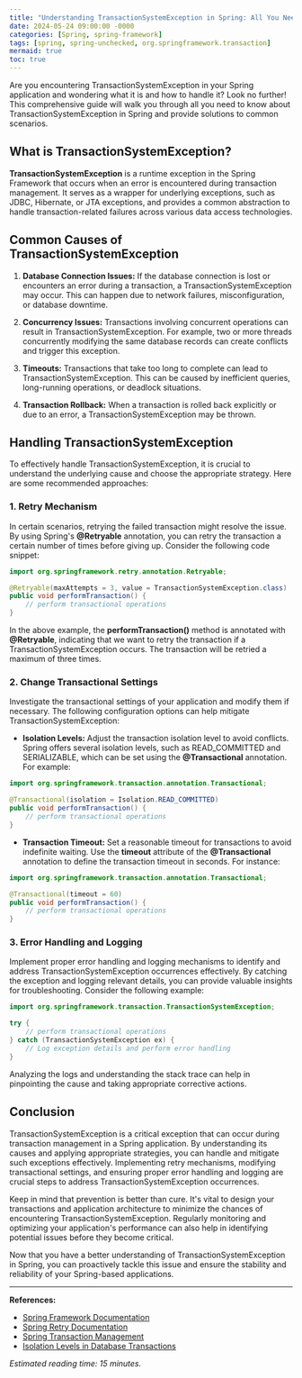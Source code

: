 ```yaml
---
title: "Understanding TransactionSystemException in Spring: All You Need to Know"
date: 2024-05-24 09:00:00 -0000
categories: [Spring, spring-framework]
tags: [spring, spring-unchecked, org.springframework.transaction]
mermaid: true
toc: true
---
```



Are you encountering TransactionSystemException in your Spring application and wondering what it is and how to handle it? Look no further! This comprehensive guide will walk you through all you need to know about TransactionSystemException in Spring and provide solutions to common scenarios.

## What is TransactionSystemException?

**TransactionSystemException** is a runtime exception in the Spring Framework that occurs when an error is encountered during transaction management. It serves as a wrapper for underlying exceptions, such as JDBC, Hibernate, or JTA exceptions, and provides a common abstraction to handle transaction-related failures across various data access technologies.

## Common Causes of TransactionSystemException

1. **Database Connection Issues:** If the database connection is lost or encounters an error during a transaction, a TransactionSystemException may occur. This can happen due to network failures, misconfiguration, or database downtime.

2. **Concurrency Issues:** Transactions involving concurrent operations can result in TransactionSystemException. For example, two or more threads concurrently modifying the same database records can create conflicts and trigger this exception.

3. **Timeouts:** Transactions that take too long to complete can lead to TransactionSystemException. This can be caused by inefficient queries, long-running operations, or deadlock situations.

4. **Transaction Rollback:** When a transaction is rolled back explicitly or due to an error, a TransactionSystemException may be thrown.

## Handling TransactionSystemException

To effectively handle TransactionSystemException, it is crucial to understand the underlying cause and choose the appropriate strategy. Here are some recommended approaches:

### 1. Retry Mechanism

In certain scenarios, retrying the failed transaction might resolve the issue. By using Spring's **@Retryable** annotation, you can retry the transaction a certain number of times before giving up. Consider the following code snippet:

```java
import org.springframework.retry.annotation.Retryable;

@Retryable(maxAttempts = 3, value = TransactionSystemException.class)
public void performTransaction() {
    // perform transactional operations
}
```

In the above example, the **performTransaction()** method is annotated with **@Retryable**, indicating that we want to retry the transaction if a TransactionSystemException occurs. The transaction will be retried a maximum of three times.

### 2. Change Transactional Settings

Investigate the transactional settings of your application and modify them if necessary. The following configuration options can help mitigate TransactionSystemException:

- **Isolation Levels:** Adjust the transaction isolation level to avoid conflicts. Spring offers several isolation levels, such as READ_COMMITTED and SERIALIZABLE, which can be set using the **@Transactional** annotation. For example:

```java
import org.springframework.transaction.annotation.Transactional;

@Transactional(isolation = Isolation.READ_COMMITTED)
public void performTransaction() {
    // perform transactional operations
}
```

- **Transaction Timeout:** Set a reasonable timeout for transactions to avoid indefinite waiting. Use the **timeout** attribute of the **@Transactional** annotation to define the transaction timeout in seconds. For instance:

```java
import org.springframework.transaction.annotation.Transactional;

@Transactional(timeout = 60)
public void performTransaction() {
    // perform transactional operations
}
```

### 3. Error Handling and Logging

Implement proper error handling and logging mechanisms to identify and address TransactionSystemException occurrences effectively. By catching the exception and logging relevant details, you can provide valuable insights for troubleshooting. Consider the following example:

```java
import org.springframework.transaction.TransactionSystemException;

try {
    // perform transactional operations
} catch (TransactionSystemException ex) {
    // Log exception details and perform error handling
}
```

Analyzing the logs and understanding the stack trace can help in pinpointing the cause and taking appropriate corrective actions.

## Conclusion

TransactionSystemException is a critical exception that can occur during transaction management in a Spring application. By understanding its causes and applying appropriate strategies, you can handle and mitigate such exceptions effectively. Implementing retry mechanisms, modifying transactional settings, and ensuring proper error handling and logging are crucial steps to address TransactionSystemException occurrences.

Keep in mind that prevention is better than cure. It's vital to design your transactions and application architecture to minimize the chances of encountering TransactionSystemException. Regularly monitoring and optimizing your application's performance can also help in identifying potential issues before they become critical.

Now that you have a better understanding of TransactionSystemException in Spring, you can proactively tackle this issue and ensure the stability and reliability of your Spring-based applications.

---

**References:**
- [Spring Framework Documentation](https://docs.spring.io/spring-framework/docs/current/reference/html/)
- [Spring Retry Documentation](https://docs.spring.io/spring-batch/docs/current/reference/html/index-single.html#retry)
- [Spring Transaction Management](https://docs.spring.io/spring-framework/docs/current/reference/html/data-access.html#transaction)
- [Isolation Levels in Database Transactions](https://www.baeldung.com/spring-transactional-isolation)

*Estimated reading time: 15 minutes.*